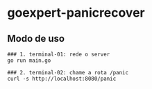 # goexpert-panicrecover


## Modo de uso
``` shell
### 1. terminal-01: rede o server
go run main.go

### 2. terminal-02: chame a rota /panic
curl -s http://localhost:8080/panic
```
